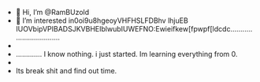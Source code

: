 - 👋 Hi, I’m @RamBUzold
- 👀 I’m interested in0oi9u8hgeoyVHFHSLFDBhv lhjuEB IUOVbipVPIBADSJKVBHEIblwubIUWEFNO:Ewieifkew[fpwpf[ldcdc.................................
- 
- ............. I know nothing. i just started. Im learning everything from 0.
- 
-    Its break shit and find out time. 


<!---
RamBUzold/RamBUzold is a ✨ special ✨ repository because its `README.md` (this file) appears on your GitHub profile.
You can click the Preview link to take a look at your changes.
--->
